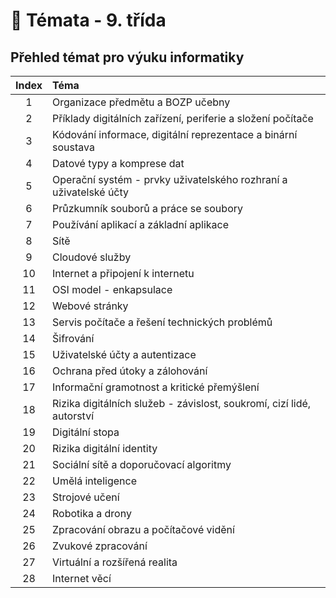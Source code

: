 # 📝 Témata - 9. třída

## Přehled témat pro výuku informatiky

| Index | Téma                                                                  |
| :---: | :-------------------------------------------------------------------- |
|   1   | Organizace předmětu a BOZP učebny                                     |
|   2   | Příklady digitálních zařízení, periferie a složení počítače           |
|   3   | Kódování informace, digitální reprezentace a binární soustava         |
|   4   | Datové typy a komprese dat                                            |
|   5   | Operační systém - prvky uživatelského rozhraní a uživatelské účty     |
|   6   | Průzkumník souborů a práce se soubory                                 |
|   7   | Používání aplikací a základní aplikace                                |
|   8   | Sítě                                                                  |
|   9   | Cloudové služby                                                       |
|  10   | Internet a připojení k internetu                                      |
|  11   | OSI model - enkapsulace                                               |
|  12   | Webové stránky                                                        |
|  13   | Servis počítače a řešení technických problémů                         |
|  14   | Šifrování                                                             |
|  15   | Uživatelské účty a autentizace                                        |
|  16   | Ochrana před útoky a zálohování                                       |
|  17   | Informační gramotnost a kritické přemýšlení                           |
|  18   | Rizika digitálních služeb - závislost, soukromí, cizí lidé, autorství |
|  19   | Digitální stopa                                                       |
|  20   | Rizika digitální identity                                             |
|  21   | Sociální sítě a doporučovací algoritmy                                |
|  22   | Umělá inteligence                                                     |
|  23   | Strojové učení                                                        |
|  24   | Robotika a drony                                                      |
|  25   | Zpracování obrazu a počítačové vidění                                 |
|  26   | Zvukové zpracování                                                    |
|  27   | Virtuální a rozšířená realita                                         |
|  28   | Internet věcí                                                         |
